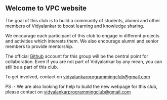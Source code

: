 ## Welcome to VPC website

The goal of this club is to build a community of students, alumni and other members of Vidyalankar to boost learning and knowledge sharing.

We encourage each participant of this club to engage in different projects and activities which interests them. We also encourage alumni and senior members to provide mentorship.

The official [Github](https://github.com/vidyalankarpc) account for this group will be the central point for collaboration. Even if you are not part of Vidyalankar by any mean, you can still be a part of this club.

To get involved, contact on vidyalankarprogrammingclub@gmail.com 


PS :-  We are also looking for help to build the new webpage for this club, please contact on vidyalankarprogrammingclub@gmail.com
